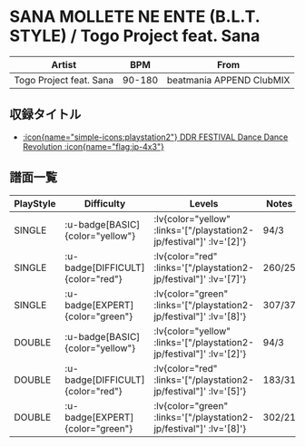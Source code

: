 # SANA MOLLETE NE ENTE (B.L.T. STYLE) / Togo Project feat. Sana

|Artist|BPM|From|
|------|---|----|
|Togo Project feat. Sana|90-180|beatmania APPEND ClubMIX|

## 収録タイトル

- [ :icon{name="simple-icons:playstation2"} DDR FESTIVAL Dance Dance Revolution :icon{name="flag:jp-4x3"} ](/playstation2-jp/festival)

## 譜面一覧

|PlayStyle|Difficulty|Levels|Notes|Movie|
|---------|----------|------|-----|-----|
|SINGLE| :u-badge[BASIC]{color="yellow"} | :lv{color="yellow" :links='["/playstation2-jp/festival"]' :lv='[2]'} |94/3||
|SINGLE| :u-badge[DIFFICULT]{color="red"} | :lv{color="red" :links='["/playstation2-jp/festival"]' :lv='[7]'} |260/25||
|SINGLE| :u-badge[EXPERT]{color="green"} | :lv{color="green" :links='["/playstation2-jp/festival"]' :lv='[8]'} |307/37||
|DOUBLE| :u-badge[BASIC]{color="yellow"} | :lv{color="yellow" :links='["/playstation2-jp/festival"]' :lv='[2]'} |94/3||
|DOUBLE| :u-badge[DIFFICULT]{color="red"} | :lv{color="red" :links='["/playstation2-jp/festival"]' :lv='[5]'} |183/31||
|DOUBLE| :u-badge[EXPERT]{color="green"} | :lv{color="green" :links='["/playstation2-jp/festival"]' :lv='[8]'} |302/21||
